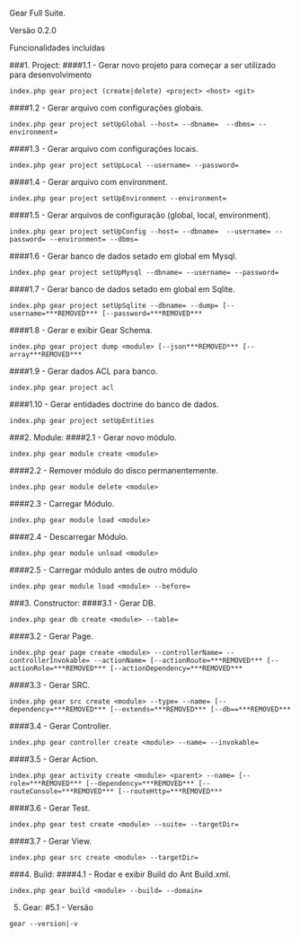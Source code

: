 Gear Full Suite.

Versão 0.2.0

Funcionalidades incluídas

###1. Project:
####1.1 - Gerar novo projeto para começar a ser utilizado para desenvolvimento
```
index.php gear project (create|delete) <project> <host> <git>
```

####1.2 - Gerar arquivo com configurações globais.
```
index.php gear project setUpGlobal --host= --dbname=  --dbms= --environment= 
```


####1.3 - Gerar arquivo com configurações locais.
```
index.php gear project setUpLocal --username= --password=

```

####1.4 - Gerar arquivo com environment.
```
index.php gear project setUpEnvironment --environment=
```


####1.5 - Gerar arquivos de configuração (global, local, environment).
```
index.php gear project setUpConfig --host= --dbname=  --username= --password= --environment= --dbms=
```


####1.6 - Gerar banco de dados setado em global em Mysql.
```
index.php gear project setUpMysql --dbname= --username= --password=

```


####1.7 - Gerar banco de dados setado em global em Sqlite.
```
index.php gear project setUpSqlite --dbname= --dump= [--username=***REMOVED*** [--password=***REMOVED***
```


####1.8 - Gerar e exibir Gear Schema.
```
index.php gear project dump <module> [--json***REMOVED*** [--array***REMOVED***
```

####1.9 - Gerar dados ACL para banco.
```
index.php gear project acl
```

####1.10 - Gerar entidades doctrine do banco de dados.
```
index.php gear project setUpEntities
```


###2. Module:
####2.1 - Gerar novo módulo.
```
index.php gear module create <module>
```

####2.2 - Remover módulo do disco permanentemente.
```
index.php gear module delete <module>
```

####2.3 - Carregar Módulo.
```
index.php gear module load <module>
```

####2.4 - Descarregar Módulo.
```
index.php gear module unload <module>
```

####2.5 - Carregar módulo antes de outro módulo
```
index.php gear module load <module> --before=
```

###3. Constructor:
####3.1 - Gerar DB.
```
index.php gear db create <module> --table=
```

####3.2 - Gerar Page.
```
index.php gear page create <module> --controllerName= --controllerInvokable= --actionName= [--actionRoute=***REMOVED*** [--actionRole=***REMOVED*** [--actionDependency=***REMOVED***
```

####3.3 - Gerar SRC.
```
index.php gear src create <module> --type= --name= [--dependency=***REMOVED*** [--extends=***REMOVED*** [--db==***REMOVED***
```

####3.4 - Gerar Controller.
```
index.php gear controller create <module> --name= --invokable=
```

####3.5 - Gerar Action.
```
index.php gear activity create <module> <parent> --name= [--role=***REMOVED*** [--dependency=***REMOVED*** [--routeConsole=***REMOVED*** [--routeHttp=***REMOVED***
```

####3.6 - Gerar Test.
```
index.php gear test create <module> --suite= --targetDir=
```

####3.7 - Gerar View.
```
index.php gear src create <module> --targetDir=
```

###4. Build:
####4.1 - Rodar e exibir Build do Ant Build.xml.
```
index.php gear build <module> --build= --domain=
```

5. Gear:
#5.1 - Versão
```
gear --version|-v
```
